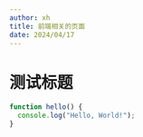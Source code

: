 ```yaml
---
author: xh
title: 前端相关的页面
date: 2024/04/17
---
```


# 测试标题

```javascript
function hello() {
  console.log("Hello, World!");
}
```
  
